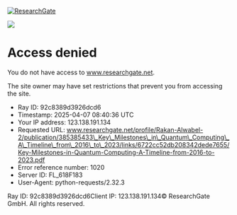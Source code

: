 [![ResearchGate](data:image/png;base64...)](https://www.researchgate.net)

![](data:image/png;base64...)
# Access denied

You do not have access to www.researchgate.net.

The site owner may have set restrictions that prevent you from accessing the site.

* Ray ID: 92c8389d3926dcd6
* Timestamp: 2025-04-07 08:40:36 UTC
* Your IP address: 123.138.191.134
* Requested URL: www.researchgate.net/profile/Rakan-Alwabel-2/publication/385385433\_Key\_Milestones\_in\_Quantum\_Computing\_A\_Timeline\_from\_2016\_to\_2023/links/6722cc52db208342dede7655/Key-Milestones-in-Quantum-Computing-A-Timeline-from-2016-to-2023.pdf
* Error reference number: 1020
* Server ID: FL\_618F183
* User-Agent: python-requests/2.32.3

Ray ID: 92c8389d3926dcd6Client IP: 123.138.191.134©  ResearchGate GmbH. All rights reserved.